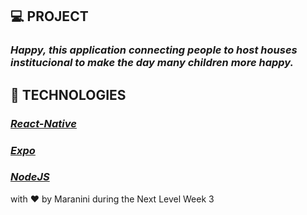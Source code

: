  ## 💻 PROJECT
  ### *Happy, this application connecting people to host houses institucional to make the day many children more happy.*

 ## 🚀 TECHNOLOGIES
  ### [*React-Native*](https://reactnative.dev/)
  ### [*Expo*](https://expo.io/)
  ### [*NodeJS*](https://nodejs.org/en/)
  
  
  
  with ❤️ by Maranini during the Next Level Week 3
